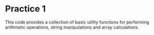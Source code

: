 # Practice 1
This code provides a collection of basic utility functions for performing arithmetic operations, string manipulations and array calculations.
